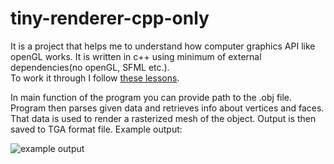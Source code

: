 # tiny-renderer-cpp-only

It is a project that helps me to understand how computer graphics API like openGL works. It is written in c++ using minimum of external dependencies(no openGL, SFML etc.).<br>
To work it through I follow [these lessons](https://github.com/ssloy/tinyrenderer/wiki).<br>

In main function of the program you can provide path to the .obj file. Program then parses given data and retrieves info about vertices and faces. <br>
That data is used to render a rasterized mesh of the object. Output is then saved to TGA format file. Example output:

![example output](https://user-images.githubusercontent.com/76266906/193473169-3b4e22ec-6a39-4772-a124-dd670bc24552.png)
